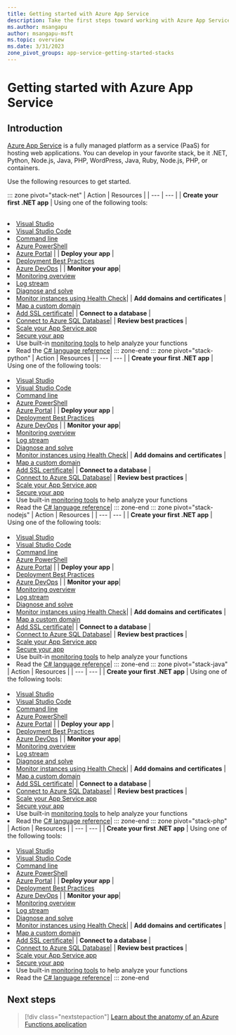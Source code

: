 ```yaml
---
title: Getting started with Azure App Service
description: Take the first steps toward working with Azure App Service.
ms.author: msangapu
author: msangapu-msft
ms.topic: overview
ms.date: 3/31/2023
zone_pivot_groups: app-service-getting-started-stacks
---
```


# Getting started with Azure App Service

## Introduction

[Azure App Service](./overview.md) is a fully managed platform as a service (PaaS) for hosting web applications. You can develop in your favorite stack, be it .NET, Python, Node.js, Java, PHP, WordPress, Java, Ruby, Node.js, PHP, or containers.

Use the following resources to get started.

::: zone pivot="stack-net"
| Action | Resources |
| --- | --- |
| **Create your first .NET app** | Using one of the following tools:<br><br><li>[Visual Studio](./quickstart-dotnetcore.md?tabs=net60&pivots=development-environment-vs)<li>[Visual Studio Code](./quickstart-dotnetcore.md?tabs=net60&pivots=development-environment-vscode)<li>[Command line](./quickstart-dotnetcore.md?tabs=net60&pivots=development-environment-cli)<li>[Azure PowerShell](./quickstart-dotnetcore.md?tabs=net60&pivots=development-environment-ps)<li>[Azure Portal](./quickstart-dotnetcore.md?tabs=net60&pivots=development-environment-azure-portal) |
| **Deploy your app** | <li>[Deployment Best Practices](./deploy-best-practices.md)<li>[Azure DevOps](./deploy-azure-pipelines.md?tabs=yaml) |
| **Monitor your app**| <li>[Monitoring overview](./overview-monitoring.md)<li>[Log stream](./troubleshoot-diagnostic-logs.md#stream-logs)<li>[Diagnose and solve](./overview-diagnostics.md)<li>[Monitor instances using Health Check](./monitor-instances-health-check.md)|
| **Add domains and certificates** |<li>[Map a custom domain]()<li>[Add SSL certificate]()|
| **Connect to a database** | <li>[Connect to Azure SQL Database](./app-service-web-tutorial-dotnet-sqldatabase.md)|
| **Review best practices** | <li>[Scale your App Service app]()<li>[Secure your app]()<li>Use built-in [monitoring tools]() to help analyze your functions<li>Read the [C# language reference]()|
::: zone-end
::: zone pivot="stack-python"
| Action | Resources |
| --- | --- |
| **Create your first .NET app** | Using one of the following tools:<br><br><li>[Visual Studio](./quickstart-dotnetcore.md?tabs=net60&pivots=development-environment-vs)<li>[Visual Studio Code](./quickstart-dotnetcore.md?tabs=net60&pivots=development-environment-vscode)<li>[Command line](./quickstart-dotnetcore.md?tabs=net60&pivots=development-environment-cli)<li>[Azure PowerShell](./quickstart-dotnetcore.md?tabs=net60&pivots=development-environment-ps)<li>[Azure Portal](./quickstart-dotnetcore.md?tabs=net60&pivots=development-environment-azure-portal) |
| **Deploy your app** | <li>[Deployment Best Practices](./deploy-best-practices.md)<li>[Azure DevOps](./deploy-azure-pipelines.md?tabs=yaml) |
| **Monitor your app**| <li>[Monitoring overview](./overview-monitoring.md)<li>[Log stream](./troubleshoot-diagnostic-logs.md#stream-logs)<li>[Diagnose and solve](./overview-diagnostics.md)<li>[Monitor instances using Health Check](./monitor-instances-health-check.md)|
| **Add domains and certificates** |<li>[Map a custom domain]()<li>[Add SSL certificate]()|
| **Connect to a database** | <li>[Connect to Azure SQL Database](./app-service-web-tutorial-dotnet-sqldatabase.md)|
| **Review best practices** | <li>[Scale your App Service app]()<li>[Secure your app]()<li>Use built-in [monitoring tools]() to help analyze your functions<li>Read the [C# language reference]()|
::: zone-end
::: zone pivot="stack-nodejs"
| Action | Resources |
| --- | --- |
| **Create your first .NET app** | Using one of the following tools:<br><br><li>[Visual Studio](./quickstart-dotnetcore.md?tabs=net60&pivots=development-environment-vs)<li>[Visual Studio Code](./quickstart-dotnetcore.md?tabs=net60&pivots=development-environment-vscode)<li>[Command line](./quickstart-dotnetcore.md?tabs=net60&pivots=development-environment-cli)<li>[Azure PowerShell](./quickstart-dotnetcore.md?tabs=net60&pivots=development-environment-ps)<li>[Azure Portal](./quickstart-dotnetcore.md?tabs=net60&pivots=development-environment-azure-portal) |
| **Deploy your app** | <li>[Deployment Best Practices](./deploy-best-practices.md)<li>[Azure DevOps](./deploy-azure-pipelines.md?tabs=yaml) |
| **Monitor your app**| <li>[Monitoring overview](./overview-monitoring.md)<li>[Log stream](./troubleshoot-diagnostic-logs.md#stream-logs)<li>[Diagnose and solve](./overview-diagnostics.md)<li>[Monitor instances using Health Check](./monitor-instances-health-check.md)|
| **Add domains and certificates** |<li>[Map a custom domain]()<li>[Add SSL certificate]()|
| **Connect to a database** | <li>[Connect to Azure SQL Database](./app-service-web-tutorial-dotnet-sqldatabase.md)|
| **Review best practices** | <li>[Scale your App Service app]()<li>[Secure your app]()<li>Use built-in [monitoring tools]() to help analyze your functions<li>Read the [C# language reference]()|
::: zone-end
::: zone pivot="stack-java"
| Action | Resources |
| --- | --- |
| **Create your first .NET app** | Using one of the following tools:<br><br><li>[Visual Studio](./quickstart-dotnetcore.md?tabs=net60&pivots=development-environment-vs)<li>[Visual Studio Code](./quickstart-dotnetcore.md?tabs=net60&pivots=development-environment-vscode)<li>[Command line](./quickstart-dotnetcore.md?tabs=net60&pivots=development-environment-cli)<li>[Azure PowerShell](./quickstart-dotnetcore.md?tabs=net60&pivots=development-environment-ps)<li>[Azure Portal](./quickstart-dotnetcore.md?tabs=net60&pivots=development-environment-azure-portal) |
| **Deploy your app** | <li>[Deployment Best Practices](./deploy-best-practices.md)<li>[Azure DevOps](./deploy-azure-pipelines.md?tabs=yaml) |
| **Monitor your app**| <li>[Monitoring overview](./overview-monitoring.md)<li>[Log stream](./troubleshoot-diagnostic-logs.md#stream-logs)<li>[Diagnose and solve](./overview-diagnostics.md)<li>[Monitor instances using Health Check](./monitor-instances-health-check.md)|
| **Add domains and certificates** |<li>[Map a custom domain]()<li>[Add SSL certificate]()|
| **Connect to a database** | <li>[Connect to Azure SQL Database](./app-service-web-tutorial-dotnet-sqldatabase.md)|
| **Review best practices** | <li>[Scale your App Service app]()<li>[Secure your app]()<li>Use built-in [monitoring tools]() to help analyze your functions<li>Read the [C# language reference]()|
::: zone-end
::: zone pivot="stack-php"
| Action | Resources |
| --- | --- |
| **Create your first .NET app** | Using one of the following tools:<br><br><li>[Visual Studio](./quickstart-dotnetcore.md?tabs=net60&pivots=development-environment-vs)<li>[Visual Studio Code](./quickstart-dotnetcore.md?tabs=net60&pivots=development-environment-vscode)<li>[Command line](./quickstart-dotnetcore.md?tabs=net60&pivots=development-environment-cli)<li>[Azure PowerShell](./quickstart-dotnetcore.md?tabs=net60&pivots=development-environment-ps)<li>[Azure Portal](./quickstart-dotnetcore.md?tabs=net60&pivots=development-environment-azure-portal) |
| **Deploy your app** | <li>[Deployment Best Practices](./deploy-best-practices.md)<li>[Azure DevOps](./deploy-azure-pipelines.md?tabs=yaml) |
| **Monitor your app**| <li>[Monitoring overview](./overview-monitoring.md)<li>[Log stream](./troubleshoot-diagnostic-logs.md#stream-logs)<li>[Diagnose and solve](./overview-diagnostics.md)<li>[Monitor instances using Health Check](./monitor-instances-health-check.md)|
| **Add domains and certificates** |<li>[Map a custom domain]()<li>[Add SSL certificate]()|
| **Connect to a database** | <li>[Connect to Azure SQL Database](./app-service-web-tutorial-dotnet-sqldatabase.md)|
| **Review best practices** | <li>[Scale your App Service app]()<li>[Secure your app]()<li>Use built-in [monitoring tools]() to help analyze your functions<li>Read the [C# language reference]()|
::: zone-end

## Next steps

> [!div class="nextstepaction"]
> [Learn about the anatomy of an Azure Functions application]()
